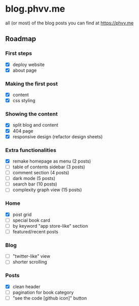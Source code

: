 # blog.phvv.me

all (or most) of the blog posts you can find at https://phvv.me

## Roadmap

### First steps

- [x] deploy website
- [x] about page

### Making the first post

- [x] content
- [x] css styling

### Showing the content

- [x] split blog and content
- [x] 404 page
- [x] responsive design (refactor design sheets)

### Extra functionalities

- [x] remake homepage as menu (2 posts)
- [ ] table of contents sidebar (3 posts)
- [ ] comment section (4 posts)
- [ ] dark mode (5 posts)
- [ ] search bar (10 posts)
- [ ] complexity graph view (15 posts)

### Home

- [x] post grid
- [ ] special book card
- [ ] by keyword "app store-like" section
- [ ] featured/recent posts

### Blog

- [ ] "twitter-like" view
- [ ] shorter scrolling

### Posts

- [x] clean header
- [ ] pagination for book category
- [ ] "see the code [github icon]" button

